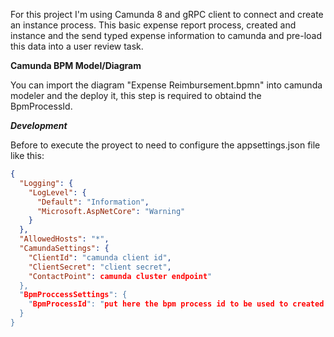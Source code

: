 For this project I'm using Camunda 8 and gRPC client to connect and create an instance process. This basic expense report process, created and instance and the send typed expense information to camunda and pre-load this data into a user review task.

**Camunda BPM Model/Diagram**

You can import the diagram "Expense Reimbursement.bpmn" into camunda modeler and the deploy it, this step is required to obtaind the BpmProcessId.

***Development***

Before to execute the proyect to need to configure the appsettings.json file like this:
```json
{
  "Logging": {
    "LogLevel": {
      "Default": "Information",
      "Microsoft.AspNetCore": "Warning"
    }
  },
  "AllowedHosts": "*",
  "CamundaSettings": {
    "ClientId": "camunda client id",
    "ClientSecret": "client secret",
    "ContactPoint": camunda cluster endpoint"
  },
  "BpmProccessSettings": {
    "BpmProcessId": "put here the bpm process id to be used to created the instance process"
  }
}
```
